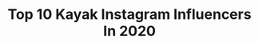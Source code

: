 ---
title: Top 10 Kayak Instagram Influencers In 2020
description: >-
  Find top kayak Instagram influencers in 2020. Most popular hashtags: #hiking #trailrunning #runner #running.
platform: Instagram
hits: 1077
text_top: Analyze the top-rated Instagram influencers on inBeat.
text_bottom: inBeat holds 1077 Instagram influencers like this for you to pitch.
profiles:
  - username: "amin.boudaghi"
    fullname: >-
      Amin Boudaghi
    bio: >-
      SPRINT KAYAKER 🇮🇷 Asian championships 3x 🥉BRONZE 3x 🥈SILVER 4x 🥇GOLD ASIAN GAME 2x BRONZE 🥉 Married 💍 University of Tehran 🎓
    location: "Iran"
    followers: 3449
    engagement: 2444
    commentsToLikes: 0.155491
    id: ck5hr71uiudia0i11rtfu8x7f
    verified: false
    hashtags: "#canoeing, #faster, #love, #tehran"
  - username: "boomerang_fisher"
    fullname: >-
      SNAKEHEAD FANATIC (BOOM)
    bio: >-
      “STAND 4 SOMETHING or FALL 4 ANYTHING” 📍NJ 🐍🎣Sport Fishing 🚣🏾 Kayak & Bank fishing Shoot a DM #snakeheadfanatics #boomerang_fisher @vibekayaks
    location: "United States"
    followers: 5420
    engagement: 1712
    commentsToLikes: 0.138354
    id: ckaozrth8n4hw0i789ogrwfi9
    verified: false
    hashtags: "#whyivibe, #vibekayaks, #fallfishing, #nrsfishing"
  - username: "cesarporai"
    fullname: >-
      César Trifone | Viagens+Life
    bio: >-
      📍Campinas/SP | 🌍44 Países 🗺Te ensino a VIAJAR BARATO desde 2016✈️🥘 🏆Prêmio Melhor Influenciador de Viagens KAYAK 2019 📱@porai.midia 👇YouTube / Desc.
    location: "Brazil"
    followers: 84531
    engagement: 185
    commentsToLikes: 0.107786
    id: ck5c70n9y6krb0i11w0976m12
    verified: false
    hashtags: "#cesarpordubai, #rappitravel, #cesarpelabolivia"
  - username: "carlosgarrote9"
    fullname: >-
      CARLOS GARROTE
    bio: >-
      - Kayak k1-200 meter 🚀 - WORLD & EUROPEAN CHAMPION 🥇🥇 📍 Madrid
    location: "Spain"
    followers: 14842
    engagement: 1150
    commentsToLikes: 0.007593
    id: ck0udlgobjhd70i19ug6t2jrh
    verified: false
    hashtags: "#congarroteyaportodas, #kayak, #nevergiveup, #tecozam"
  - username: "phyllisburchettphoto"
    fullname: >-
      Phyllis Burchett
    bio: >-
      📸 Pro Photographer, Workshop/Tour Leader, horsewoman, kayaker & adventurer...suffers from a severe case of wanderlust.✈️ Team @weaverleather 🇺🇸
    location: "United States"
    followers: 31127
    engagement: 610
    commentsToLikes: 0.018136
    id: ck5hooyffpyjw0i11cg96ldn2
    verified: false
    hashtags: "#cowboy, #ranchhorse, #badasscowgirl, #itscooltobecowboy"
  - username: "hivaghalae"
    fullname: >-
      ⭐PATRICIA[هــــی وا]⭐
    bio: >-
      #Theater(collegian)🎓🎭 #actress TV 🎥 . #equestrian_horses🐎 #kayaks #Golf_player . Founder of: @hiavouks 🌻 . . #k🌙💍 . Work D📥 . ‌.
    location: "Thailand"
    followers: 25181
    engagement: 267
    commentsToLikes: 0.058590
    id: ck602dyieh7he0i14o1019i75
    verified: false
    hashtags: "#cov, #rosephotoart"
  - username: "kayakkidmd"
    fullname: >-
      Colt
    bio: >-
      I am the founder of Kayak Kid- we sell ice cream by boat! It’s fun but what is more rewarding is giving back to causes that help ignite change.
    location: "United States"
    followers: 34034
    engagement: 328
    commentsToLikes: 0.029180
    id: ck0vy8emt2q5d0i19dkijkaw2
    verified: false
    hashtags: "#presidentialelection2020, #youtuber, #waterfrontliving, #happyhalloween"
  - username: "cheyfit_stayfit"
    fullname: >-
      Cheyenne
    bio: >-
      Finding Adventure Everywhere Postpartum weight-loss World travel, OCR, Running Jet skis, Kayak, SUP Hiking, Donuts, Life Mom of 2 kids and a furbabes
    location: "United States"
    followers: 6368
    engagement: 537
    commentsToLikes: 0.070222
    id: ck8szryzsphrv0j78z6kq4j8q
    verified: false
    hashtags: "#longdistance, #outdoorfitness, #beachbody, #instarun"
  - username: "runninggirl406"
    fullname: >-
      Angela
    bio: >-
      💍Dog lover, ultratrail runner, arrowhead hunter, power lifter, kayaker, mtn biker. @rbarenergy (20% off with code Runhappy) Emergency medicine PA
    location: "United States"
    followers: 3590
    engagement: 2127
    commentsToLikes: 0.034832
    id: ckf5xe3elvbpd0j23x66zsldl
    verified: false
    hashtags: "#trailrunners, #runningcommunity, #allsznrunner, #trailsisters"
  - username: "dana.ivanovova"
    fullname: >-
      Dana Danuska
    bio: >-
      2xviceWORLDCHAMPION🥈2019, 2016🇸🇰#DYNAFIT #SALEWA #WILDCOUNTRY #EVOLV #SUUNTO ATHLETE dynafit#trailhero #canon 👉💙climb💙bike💙ski💙kayak
    location: ""
    followers: 7316
    engagement: 795
    commentsToLikes: 0.027032
    id: ck8t4ltzj786r0j78ayzlflvn
    verified: false
    hashtags: "#climbing, #climbingworldwide, #outdoorgirls, #climbinggirls"
---